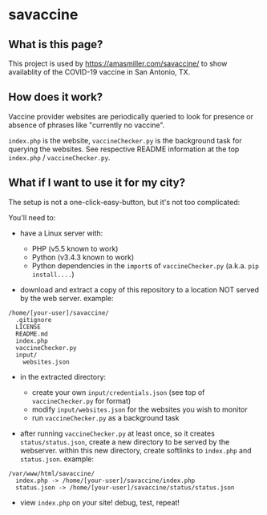 # savaccine

## What is this page?

This project is used by https://amasmiller.com/savaccine/ to show availablity of the COVID-19 vaccine in San Antonio, TX.

## How does it work?

Vaccine provider websites are periodically queried to look for presence or absence of phrases like "currently no vaccine".

`index.php` is the website, `vaccineChecker.py` is the background task for querying the websites.  See respective README information at the top `index.php` / `vaccineChecker.py`.

## What if I want to use it for my city?

The setup is not a one-click-easy-button, but it's not too complicated:

You'll need to:
* have a Linux server with:
    * PHP (v5.5 known to work) 
    * Python (v3.4.3 known to work)
    * Python dependencies in the `import`s of `vaccineChecker.py` (a.k.a. `pip install....`)

* download and extract a copy of this repository to a location NOT served by the web server.  example:
```
/home/[your-user]/savaccine/
  .gitignore
  LICENSE
  README.md
  index.php
  vaccineChecker.py
  input/
    websites.json
```  

* in the extracted directory:
  * create your own `input/credentials.json` (see top of `vaccineChecker.py` for format)
  * modify `input/websites.json` for the websites you wish to monitor
  * run `vaccineChecker.py` as a background task

* after running `vaccineChecker.py` at least once, so it creates `status/status.json`, create a new directory to be served by the webserver.  within this new directory, create softlinks to `index.php` and `status.json`.  example:

```
/var/www/html/savaccine/
  index.php -> /home/[your-user]/savaccine/index.php
  status.json -> /home/[your-user]/savaccine/status/status.json
```

* view `index.php` on your site!  debug, test, repeat!

